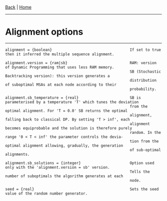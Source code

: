 [Back](./Index.md) | [Home](https://github.com/acg-team/ProPIP/blob/master/ProPIP.wiki/ProPIP-Progressive-Multiple-Sequence-Alignment-with-Poisson-Indel-Process.md)

---
#  Alignment options
---

    alignment = {boolean}                                   If set to true then it inferred the multiple sequence alignment.
    
    alignment.version = {ram|sb}                            RAM: version of Dynamic Programming that uses less RAM memory. 
                                                            SB (Stochastic Backtracking version): this version generates a 
                                                            distribution of suboptimal MSAs at each node according to their 
                                                            probability.  

    alignment.sb_temperature = {real}                       SB is parameterised by a temperature 'T' which tunes the deviation 
                                                            from the optimal alignment. For 'T = 0.0' SB returns the optimal 
                                                            alignment, falling back to classical DP. By setting 'T > inf', each 
                                                            alignment becomes equiprobable and the solution is therefore purely 
                                                            random. In the range '0 < T < inf' the parameter controls the devia-
                                                            tion from the optimal alignment allowing, gradually, the generation 
                                                            of sub-optimal alignments.  

    alignment.sb_solutions = {integer}                      Option used only with the 'alignment.version = sb' version. 
                                                            Tells the number of suboptimals the algorithm generates at each 
                                                            node.

    seed = {real}                                           Sets the seed value of the random number generator.




